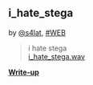 ## i_hate_stega
by [@s4lat](https://github.com/s4lat), [#WEB](/README.md#STEGA)

> i hate stega  
[i_hate_stega.wav](i_hate_stega.wav)

**[Write-up](WRITEUP.md)**  